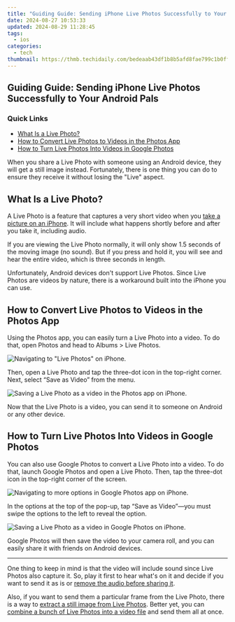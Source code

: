 ```yaml
---
title: "Guiding Guide: Sending iPhone Live Photos Successfully to Your Android Pals"
date: 2024-08-27 10:53:33
updated: 2024-08-29 11:28:45
tags:
  - ios
categories:
  - tech
thumbnail: https://thmb.techidaily.com/bedeaab43df1b8b5afd8fae799c1b0ff2cb5a9adc8ca952932303c5e2c53ba39.jpg
---
```


## Guiding Guide: Sending iPhone Live Photos Successfully to Your Android Pals

### Quick Links

* [What Is a Live Photo?](https://os-tips.techidaily.com/top-strategies-for-deleting-files-and-personal-information-from-your-iphone/)
* [How to Convert Live Photos to Videos in the Photos App](https://youtube-stream.techidaily.com/getting-started-on-youtube-broadcasts-using-obs-for-2024/)
* [How to Turn Live Photos Into Videos in Google Photos](https://extra-guidance.techidaily.com/2024-approved-optimized-motion-the-creme-de-la-liste-of-srt-upgrades-for-pc-and-mac/)

 When you share a Live Photo with someone using an Android device, they will get a still image instead. Fortunately, there is one thing you can do to ensure they receive it without losing the "Live" aspect.

##  What Is a Live Photo?

 A Live Photo is a feature that captures a very short video when you [take a picture on an iPhone](https://youtube-clips.techidaily.com/updated-delving-into-the-advantages-and-disadvantages-of-youtube-premium/). It will include what happens shortly before and after you take it, including audio.

 If you are viewing the Live Photo normally, it will only show 1.5 seconds of the moving image (no sound). But if you press and hold it, you will see and hear the entire video, which is three seconds in length.

 Unfortunately, Android devices don't support Live Photos. Since Live Photos are videos by nature, there is a workaround built into the iPhone you can use.

##  How to Convert Live Photos to Videos in the Photos App

 Using the Photos app, you can easily turn a Live Photo into a video. To do that, open Photos and head to Albums > Live Photos.

![Navigating to "Live Photos" on iPhone.](https://static1.howtogeekimages.com/wordpress/wp-content/uploads/2024/07/photos-app-live-photos-iphone.PNG) 

 Then, open a Live Photo and tap the three-dot icon in the top-right corner. Next, select “Save as Video” from the menu.

![Saving a Live Photo as a video in the Photos app on iPhone.](https://static1.howtogeekimages.com/wordpress/wp-content/uploads/2024/07/photos-app-save-as-video-iphone.PNG) 

 Now that the Live Photo is a video, you can send it to someone on Android or any other device.

##  How to Turn Live Photos Into Videos in Google Photos

 You can also use Google Photos to convert a Live Photo into a video. To do that, launch Google Photos and open a Live Photo. Then, tap the three-dot icon in the top-right corner of the screen.

![Navigating to more options in Google Photos app on iPhone.](https://static1.howtogeekimages.com/wordpress/wp-content/uploads/2024/07/google-photos-live-photo-iphone.PNG) 

 In the options at the top of the pop-up, tap “Save as Video”—you must swipe the options to the left to reveal the option.

![Saving a Live Photo as a video in Google Photos on iPhone.](https://static1.howtogeekimages.com/wordpress/wp-content/uploads/2024/07/save-as-video-google-photos-iphone.PNG) 

 Google Photos will then save the video to your camera roll, and you can easily share it with friends on Android devices.

---

 One thing to keep in mind is that the video will include sound since Live Photos also capture it. So, play it first to hear what's on it and decide if you want to send it as is or [remove the audio before sharing it](https://ai-video-apps.techidaily.com/updated-in-2024-the-ultimate-guide-to-ken-burns-effect-in-final-cut-pro-tips-tricks-and-best-practices/).

 Also, if you want to send them a particular frame from the Live Photo, there is a way to [extract a still image from Live Photos](https://screen-capture.techidaily.com/new-pro-level-tips-for-expert-vimeo-recording-for-2024/). Better yet, you can [combine a bunch of Live Photos into a video file](https://data-wizards.techidaily.com/restoring-playback-quality-of-damaged-mov-files-on-macos/) and send them all at once.

<ins class="adsbygoogle"
     style="display:block"
     data-ad-format="autorelaxed"
     data-ad-client="ca-pub-7571918770474297"
     data-ad-slot="1223367746"></ins>



<ins class="adsbygoogle"
     style="display:block"
     data-ad-client="ca-pub-7571918770474297"
     data-ad-slot="8358498916"
     data-ad-format="auto"
     data-full-width-responsive="true"></ins>
